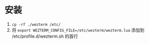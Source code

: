 # 安装

1. `cp -rf ./wezterm /etc/`
2. 将 `export WEZTERM_CONFIG_FILE=/etc/wezterm/wezterm.lua` 添加到 /etc/profile.d/wezterm.sh 的首行
